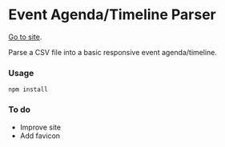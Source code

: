 # Event Agenda/Timeline Parser

 [Go to site](https://agenda-parser.danielcanetti.com/).

Parse a CSV file into a basic responsive event agenda/timeline.

### Usage

`npm install`

### To do

- Improve site
- Add favicon